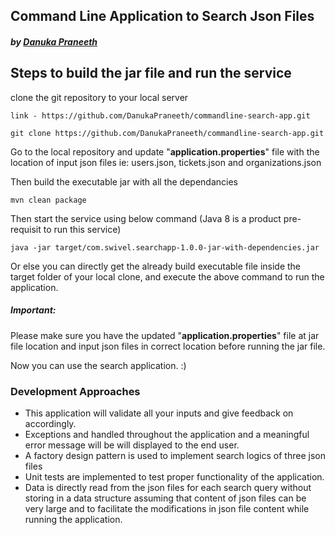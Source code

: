 ## Command Line Application to Search Json Files


##### by [Danuka Praneeth](https://danukap.com) 


## Steps to build the jar file and run the service

clone the git repository to your local server
    
    link - https://github.com/DanukaPraneeth/commandline-search-app.git
``` 
git clone https://github.com/DanukaPraneeth/commandline-search-app.git
```

Go to the local repository and update "**application.properties**" file with the location of input json files ie: users.json, tickets.json and organizations.json

Then build the executable jar with all the dependancies
``` 
mvn clean package
```

Then start the service using below command (Java 8 is a product pre-requisit to run this service)

```
java -jar target/com.swivel.searchapp-1.0.0-jar-with-dependencies.jar
```

Or else you can directly get the already build executable file inside the target folder of your local clone, and execute the above command to run the application.

##### Important:
Please make sure you have the updated "**application.properties**" file at jar file location and input json files in correct location before running the jar file.


Now you can use the search application. :) 

### Development Approaches

* This application will validate all your inputs and give feedback on accordingly.
* Exceptions and handled throughout the application and a meaningful error message will be will displayed to the end user.
* A factory design pattern is used to implement search logics of three json files
* Unit tests are implemented to test proper functionality of the application. 
* Data is directly read from the json files for each search query without storing in a data structure assuming that content of json files can be very large and to facilitate the modifications in json file content while running the application.